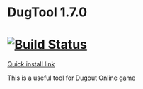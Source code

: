 # DugTool 1.7.0 #
[![Build Status](https://travis-ci.org/silviu-burcea/DugTool.png?branch=v1.6.5)](https://travis-ci.org/silviu-burcea/DugTool)
=======
[Quick install link](https://raw.github.com/silviu-burcea/DugTool/master/dist/DugTool.user.js)

This is a useful tool for Dugout Online game
